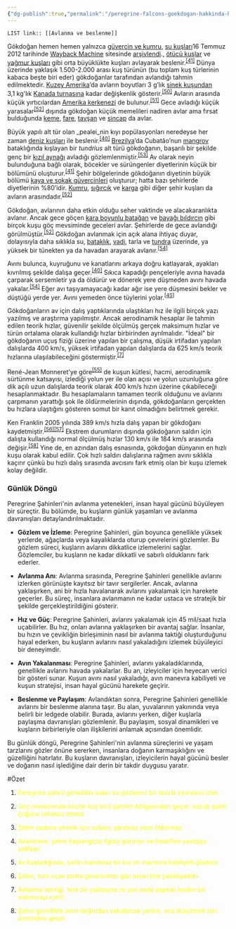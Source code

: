 ```yaml
---
{"dg-publish":true,"permalink":"/peregrine-falcons-goekdogan-hakkinda-hersey/peregrine-falcons-psikoloji-ve-oezellikleri/04-avlanma-ve-beslenme/"}
---
```


`LIST link:: [[Avlanma ve beslenme]] `

Gökdoğan hemen hemen yalnızca [güvercin ve kumru](https://tr.wikipedia.org/wiki/G%C3%BCvercingiller "Güvercingiller"), [su kuşları](https://tr.wikipedia.org/wiki/Kategori:Su_ku%C5%9Flar%C4%B1)16 Temmuz 2012 tarihinde [Wayback Machine](https://tr.wikipedia.org/wiki/Wayback_Machine "Wayback Machine") sitesinde [arşivlendi](https://web.archive.org/web/20120716051924/http://tr.wikipedia.org/wiki/Kategori:Su_ku%C5%9Flar%C4%B1)., [ötücü kuşlar](https://tr.wikipedia.org/wiki/%C3%96t%C3%BCc%C3%BC_ku%C5%9Flar "Ötücü kuşlar") ve [yağmur kuşları](https://tr.wikipedia.org/wiki/Ya%C4%9Fmur_ku%C5%9Flar%C4%B1 "Yağmur kuşları") gibi orta büyüklükte kuşları avlayarak beslenir.<sup id="cite_ref-Beckstead_41-2"><a href="https://tr.wikipedia.org/wiki/Baya%C4%9F%C4%B1_do%C4%9Fan#cite_note-Beckstead-41"><span>[</span>41<span>]</span></a></sup> Dünya üzerinde yaklaşık 1.500-2.000 arası kuş türünün (bu toplam kuş türlerinin kabaca beşte biri eder) gökdoğanlar tarafından avlandığı tahmin edilmektedir. [Kuzey Amerika](https://tr.wikipedia.org/wiki/Kuzey_Amerika "Kuzey Amerika")’da avların boyutları 3 g’lık [sinek kuşundan](https://tr.wikipedia.org/wiki/Sinek_ku%C5%9Fu "Sinek kuşu") 3,1 kg'lık [Kanada turnasına](https://tr.wikipedia.org/wiki/Kanada_turnas%C4%B1 "Kanada turnası") kadar değişkenlik gösterir.<sup id="cite_ref-50"><a href="https://tr.wikipedia.org/wiki/Baya%C4%9F%C4%B1_do%C4%9Fan#cite_note-50"><span>[</span>50<span>]</span></a></sup> Avların arasında küçük yırtıcılardan [Amerika kerkenezi](https://tr.wikipedia.org/wiki/Amerika_kerkenezi "Amerika kerkenezi") de bulunur.<sup id="cite_ref-51"><a href="https://tr.wikipedia.org/wiki/Baya%C4%9F%C4%B1_do%C4%9Fan#cite_note-51"><span>[</span>51<span>]</span></a></sup> Gece avladığı küçük yarasalar<sup id="cite_ref-BB101_52-0"><a href="https://tr.wikipedia.org/wiki/Baya%C4%9F%C4%B1_do%C4%9Fan#cite_note-BB101-52"><span>[</span>52<span>]</span></a></sup> dışında gökdoğan küçük memelileri nadiren avlar ama fırsat bulduğunda [keme](https://tr.wikipedia.org/wiki/Keme "Keme"), [fare](https://tr.wikipedia.org/wiki/Fare "Fare"), [tavşan](https://tr.wikipedia.org/wiki/Tav%C5%9Fan "Tavşan") ve [sincap](https://tr.wikipedia.org/wiki/Sincap "Sincap") da avlar. 

Büyük yapılı alt tür olan _pealei_nin kıyı popülasyonları neredeyse her zaman [deniz kuşları](https://tr.wikipedia.org/wiki/Deniz_ku%C5%9Flar%C4%B1 "Deniz kuşları") ile beslenir.<sup id="cite_ref-Terres91_40-3"><a href="https://tr.wikipedia.org/wiki/Baya%C4%9F%C4%B1_do%C4%9Fan#cite_note-Terres91-40"><span>[</span>40<span>]</span></a></sup> [Brezilya](https://tr.wikipedia.org/wiki/Brezilya "Brezilya")’da Cubatão’nun [mangrov](https://tr.wikipedia.org/wiki/Mangrov "Mangrov") bataklığında kışlayan bir _tundrius_ alt türü gökdoğanın, başarılı bir şekilde genç bir [kızıl aynağı](https://tr.wikipedia.org/wiki/K%C4%B1z%C4%B1l_aynak "Kızıl aynak") avladığı gözlemlenmiştir.<sup id="cite_ref-53"><a href="https://tr.wikipedia.org/wiki/Baya%C4%9F%C4%B1_do%C4%9Fan#cite_note-53"><span>[</span>53<span>]</span></a></sup> Av olarak neyin bulunduğuna bağlı olarak, böcekler ve sürüngenler diyetlerinin küçük bir bölümünü oluşturur.<sup id="cite_ref-Beckstead_41-3"><a href="https://tr.wikipedia.org/wiki/Baya%C4%9F%C4%B1_do%C4%9Fan#cite_note-Beckstead-41"><span>[</span>41<span>]</span></a></sup> Şehir bölgelerinde gökdoğanın diyetinin büyük bölümü [kaya ve sokak güvercinleri](https://tr.wikipedia.org/wiki/Kaya_g%C3%BCvercini "Kaya güvercini") oluşturur; hatta bazı şehirlerde diyetlerinin %80’idir. [Kumru](https://tr.wikipedia.org/wiki/Kumru "Kumru"), [sığırcık](https://tr.wikipedia.org/wiki/S%C4%B1%C4%9F%C4%B1rc%C4%B1k "Sığırcık") ve [karga](https://tr.wikipedia.org/wiki/Karga "Karga") gibi diğer şehir kuşları da avların arasındadır.<sup id="cite_ref-BB101_52-1"><a href="https://tr.wikipedia.org/wiki/Baya%C4%9F%C4%B1_do%C4%9Fan#cite_note-BB101-52"><span>[</span>52<span>]</span></a></sup>

Gökdoğan, avlarının daha etkin olduğu seher vaktinde ve alacakaranlıkta avlanır. Ancak gece göçen [kara boyunlu batağan](https://tr.wikipedia.org/wiki/Kara_boyunlu_bata%C4%9Fan "Kara boyunlu batağan") ve [bayağı bıldırcın](https://tr.wikipedia.org/wiki/Baya%C4%9F%C4%B1_b%C4%B1ld%C4%B1rc%C4%B1n "Bayağı bıldırcın") gibi birçok kuşu göç mevsiminde geceleri avlar. Şehirlerde de gece avlandığı görülmüştür.<sup id="cite_ref-BB101_52-2"><a href="https://tr.wikipedia.org/wiki/Baya%C4%9F%C4%B1_do%C4%9Fan#cite_note-BB101-52"><span>[</span>52<span>]</span></a></sup> Gökdoğan avlanmak için açık alana ihtiyaç duyar, dolayısıyla daha sıklıkla su, [bataklık](https://tr.wikipedia.org/wiki/Batakl%C4%B1k "Bataklık"), [vadi](https://tr.wikipedia.org/wiki/Vadi "Vadi"), tarla ve [tundra](https://tr.wikipedia.org/wiki/Tundra "Tundra") üzerinde, ya yüksek bir tünekten ya da havadan arayarak avlanır.<sup id="cite_ref-Ehrlich92_54-0"><a href="https://tr.wikipedia.org/wiki/Baya%C4%9F%C4%B1_do%C4%9Fan#cite_note-Ehrlich92-54"><span>[</span>54<span>]</span></a></sup> 

Avını bulunca, kuyruğunu ve kanatlarını arkaya doğru katlayarak, ayakları kıvrılmış şekilde dalışa geçer.<sup id="cite_ref-Terres91_40-4"><a href="https://tr.wikipedia.org/wiki/Baya%C4%9F%C4%B1_do%C4%9Fan#cite_note-Terres91-40"><span>[</span>40<span>]</span></a></sup> Sıkıca kapadığı pençeleriyle avına havada çarparak sersemletir ya da öldürür ve dönerek yere düşmeden avını havada yakalar.<sup id="cite_ref-Ehrlich92_54-1"><a href="https://tr.wikipedia.org/wiki/Baya%C4%9F%C4%B1_do%C4%9Fan#cite_note-Ehrlich92-54"><span>[</span>54<span>]</span></a></sup> Eğer avı taşıyamayacağı kadar ağır ise yere düşmesini bekler ve düştüğü yerde yer. Avını yemeden önce tüylerini yolar.<sup id="cite_ref-Wisconsin_45-2"><a href="https://tr.wikipedia.org/wiki/Baya%C4%9F%C4%B1_do%C4%9Fan#cite_note-Wisconsin-45"><span>[</span>45<span>]</span></a></sup>

Gökdoğanların av için dalış yaptıklarında ulaştıkları hız ile ilgili birçok yazı yazılmış ve araştırma yapılmıştır. Ancak aerodinamik hesaplar ile tahmin edilen teorik hızlar, güvenilir şekilde ölçülmüş gerçek maksimum hızlar ve türün ortalama olarak kullandığı hızlar birbirinden ayrılmalıdır. "İdeal" bir gökdoğanın uçuş fiziği üzerine yapılan bir çalışma, düşük irtifadan yapılan dalışlarda 400 km/s, yüksek irtifadan yapılan dalışlarda da 625 km/s teorik hızlarına ulaşılabileceğini göstermiştir.<sup id="cite_ref-Tucker_7-2"><a href="https://tr.wikipedia.org/wiki/Baya%C4%9F%C4%B1_do%C4%9Fan#cite_note-Tucker-7"><span>[</span>7<span>]</span></a></sup> 

René-Jean Monneret’ye göre<sup id="cite_ref-monneret_55-0"><a href="https://tr.wikipedia.org/wiki/Baya%C4%9F%C4%B1_do%C4%9Fan#cite_note-monneret-55"><span>[</span>55<span>]</span></a></sup> de kuşun kütlesi, hacmi, aerodinamik sürtünme katsayısı, izlediği yolun yer ile olan açısı ve yolun uzunluğuna göre dik açılı uzun dalışlarda teorik olarak 400 km/s hızın üzerine çıkabileceği hesaplanmaktadır. Bu hesaplamaların tamamen teorik olduğunu ve avlarını çarpmanın yarattığı şok ile öldürmelerinin dışında, gökdoğanların gerçekten bu hızlara ulaştığını gösteren somut bir kanıt olmadığını belirtmek gerekir.

Ken Franklin 2005 yılında 389 km/s hızla dalış yapan bir gökdoğanı kaydetmiştir.<sup id="cite_ref-56"><a href="https://tr.wikipedia.org/wiki/Baya%C4%9F%C4%B1_do%C4%9Fan#cite_note-56"><span>[</span>56<span>]</span></a></sup><sup id="cite_ref-57"><a href="https://tr.wikipedia.org/wiki/Baya%C4%9F%C4%B1_do%C4%9Fan#cite_note-57"><span>[</span>57<span>]</span></a></sup> Ekstrem durumların dışında gökdoğanın saldırı için dalışta kullandığı normal ölçülmüş hızlar 130 km/s ile 184 km/s arasında değişir.<sup id="cite_ref-58"><a href="https://tr.wikipedia.org/wiki/Baya%C4%9F%C4%B1_do%C4%9Fan#cite_note-58"><span>[</span>58<span>]</span></a></sup> Yine de, en azından dalış esnasında, gökdoğan dünyanın en hızlı kuşu olarak kabul edilir. Çok hızlı saldırı dalışlarına rağmen avını sıklıkla kaçırır çünkü bu hızlı dalış sırasında avcısını fark etmiş olan bir kuşu izlemek kolay değildir.

### Günlük Döngü

Peregrine Şahinleri'nin avlanma yetenekleri, insan hayal gücünü büyüleyen bir süreçtir. Bu bölümde, bu kuşların günlük yaşamları ve avlanma davranışları detaylandırılmaktadır.

- **Gözlem ve İzleme**: Peregrine Şahinleri, gün boyunca genellikle yüksek yerlerde, ağaçlarda veya kayalıklarda oturup çevrelerini gözlemler. Bu gözlem süreci, kuşların avlarını dikkatlice izlemelerini sağlar. Gözlemciler, bu kuşların ne kadar dikkatli ve sabırlı olduklarını fark ederler.

- **Avlanma Anı**: Avlanma sırasında, Peregrine Şahinleri genellikle avlarını izlerken görünüşte kayıtsız bir tavır sergilerler. Ancak, avlarına yaklaşırken, ani bir hızla havalanarak avlarını yakalamak için harekete geçerler. Bu süreç, insanlara avlanmanın ne kadar ustaca ve stratejik bir şekilde gerçekleştirildiğini gösterir.

- **Hız ve Güç**: Peregrine Şahinleri, avlarını yakalamak için 45 mil/saat hızla uçabilirler. Bu hız, onları avlarına yaklaşırken bir avantaj sağlar. İnsanlar, bu hızın ve çevikliğin birleşiminin nasıl bir avlanma taktiği oluşturduğunu hayal ederken, bu kuşların avlarını nasıl yakaladığını izlemek büyüleyici bir deneyimdir.

- **Avın Yakalanması**: Peregrine Şahinleri, avlarını yakaladıklarında, genellikle avlarını havada yakalarlar. Bu an, izleyiciler için heyecan verici bir gösteri sunar. Kuşun avını nasıl yakaladığı, avın manevra kabiliyeti ve kuşun stratejisi, insan hayal gücünü harekete geçirir.

- **Beslenme ve Paylaşım**: Avlandıktan sonra, Peregrine Şahinleri genellikle avlarını bir beslenme alanına taşır. Bu alan, yuvalarının yakınında veya belirli bir ledgede olabilir. Burada, avlarını yerken, diğer kuşlarla paylaşma davranışları gözlemlenir. Bu paylaşım, sosyal dinamikleri ve kuşların birbirleriyle olan ilişkilerini anlamak açısından önemlidir.

Bu günlük döngü, Peregrine Şahinleri'nin avlanma süreçlerini ve yaşam tarzlarını gözler önüne sererken, insanlara doğanın karmaşıklığını ve güzelliğini hatırlatır. Bu kuşların davranışları, izleyicilerin hayal gücünü besler ve doğanın nasıl işlediğine dair derin bir takdir duygusu yaratır.

 #Özet 
 
1. <font color="#ffff00">Peregrine şahini genellikle sakin ve gözlemci bir tavırla çevresini izler.</font>

2. <font color="#ffff00">Göç mevsiminde birçok kuş türü şahinin bölgesinden geçer, ancak şahin çoğunu rahatsız etmez.</font>

3. <font color="#ffff00">Şahin sadece yemek için avlanır, gereksiz yere öldürmez.</font>

4. <font color="#ffff00">Avlanırken, şahin başlangıçta ilgisiz görünür ve hedefine yavaşça yaklaşır.</font>

5. <font color="#ffff00">Av başladığında, şahin inanılmaz bir hız ve manevra kabiliyeti gösterir.</font>

6. <font color="#ffff00">Şahin, hızlı uçan posta güvercinleri gibi avları bile yakalayabilir.</font>

7. <font color="#ffff00">Avlanma tekniği, hızlı bir yaklaşma ve son anda yapılan keskin bir manevrayı içerir.</font>

8. <font color="#ffff00">Şahin genellikle avını doğrudan yakalamak yerine, onu düşürmek için üzerinden geçer.</font>

